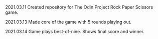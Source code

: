 2021.03.11  Created repository for The Odin Project Rock Paper Scissors game.

2021.03.13  Made core of the game with 5 rounds playing out.

2021.03.14  Game plays best-of-nine. Shows final score and winner.